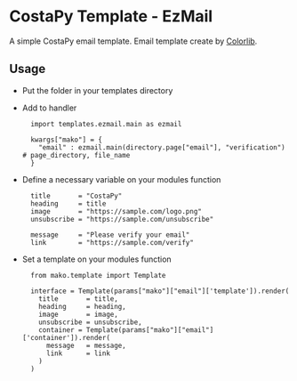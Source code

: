 # CostaPy Template - EzMail
A simple CostaPy email template.
Email template create by [Colorlib](https://github.com/ColorlibHQ/email-templates/tree/master/10).

## Usage

- Put the folder in your templates directory
- Add to handler

        import templates.ezmail.main as ezmail

        kwargs["mako"] = {
          "email" : ezmail.main(directory.page["email"], "verification") # page_directory, file_name
        }

- Define a necessary variable on your modules function

        title       = "CostaPy"
        heading     = title
        image       = "https://sample.com/logo.png"
        unsubscribe = "https://sample.com/unsubscribe"

        message     = "Please verify your email"
        link        = "https://sample.com/verify"

- Set a template on your modules function

        from mako.template import Template

        interface = Template(params["mako"]["email"]['template']).render(
          title       = title,
          heading     = heading,
          image       = image,
          unsubscribe = unsubscribe,
          container = Template(params["mako"]["email"]['container']).render(
            message   = message,
            link      = link
          )
        )
